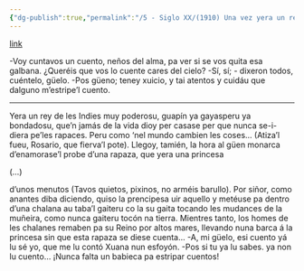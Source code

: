 ```yaml
---
{"dg-publish":true,"permalink":"/5 - Siglo XX/(1910) Una vez yera un rei/","tags":["#Siglo_20","a1910","central","Gaspar_Muñiz_Arias","escrito","Avilés","cuento"]}
---
```


[link](http://asturies.com/cavedaynava/unavezyeraunrei.txt)

-Voy cuntavos un cuento, 
neños del alma,
pa ver si se vos quita
esa galbana.
¿Queréis que vos lo cuente
cares del cielo?
-Sí, sí; - dixeron todos,
cuéntelo, güelo.
-Pos güeno; teney xuicio,
y tai atentos
y cuidáu que dalguno 
m’estripe’l cuento.

* * *

Yera un rey de les Indies
muy poderosu,
guapín ya gayasperu
ya bondadosu,
que’n jamás de la vida
dioy per casase
per que nunca se-i-diera
pe’les rapaces.
Peru como ‘nel mundo
cambien les coses…
(Atiza’l fueu, Rosario,
que fierva’l pote).
Llegoy, tamién, la hora
al güen monarca
d’enamorase’l probe
d’una rapaza,
que yera una princesa

(…)

d’unos menutos
(Tavos quietos, pixinos, 
no arméis barullo).
Por siñor, como anantes 
diba diciendo,
quiso la prencipesa
uir aquello 
y metéuse pa dentro
d’una chalana
au taba’l gaiteru
co la su gaita
tocando les mudances
de la muñeira,
como nunca gaiteru 
tocón na tierra.
Mientres tanto, los homes
de les chalanes
remaben pa su Reino
por altos mares,
llevando nuna barca
á la princesa
sin que esta rapaza
se diese cuenta…
-A, mi güelo, esi cuento
yá lu sé yo,
que me lu contó Xuana 
nun esfoyón.
-Pos si tu ya lu sabes.
ya non lu cuento…
¡Nunca falta un babieca
pa estripar cuentos!